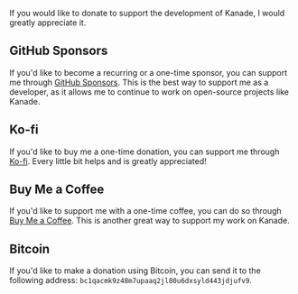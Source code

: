 If you would like to donate to support the development of Kanade, I would greatly appreciate it.

## GitHub Sponsors

If you'd like to become a recurring or a one-time sponsor, you can support me through [GitHub Sponsors](https://github.com/sponsors/alexrintt). This is the best way to support me as a developer, as it allows me to continue to work on open-source projects like Kanade.

## Ko-fi

If you'd like to buy me a one-time donation, you can support me through [Ko-fi](https://ko-fi.com/alexrintt). Every little bit helps and is greatly appreciated!

## Buy Me a Coffee

If you'd like to support me with a one-time coffee, you can do so through [Buy Me a Coffee](https://www.buymeacoffee.com/alexrintt). This is another great way to support my work on Kanade.

## Bitcoin

If you'd like to make a donation using Bitcoin, you can send it to the following address: `bc1qacmk9z48m7upaaq2jl80u6dxsyld443jdjufv9`.